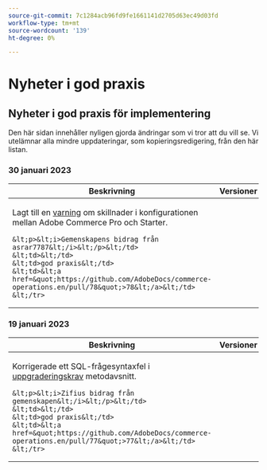 ```yaml
---
source-git-commit: 7c1284acb96fd9fe1661141d2705d63ec49d03fd
workflow-type: tm+mt
source-wordcount: '139'
ht-degree: 0%

---
```

# Nyheter i god praxis

## Nyheter i god praxis för implementering

Den här sidan innehåller nyligen gjorda ändringar som vi tror att du vill se. Vi utelämnar alla mindre uppdateringar, som kopieringsredigering, från den här listan.

### 30 januari 2023

<table style="table-layout:auto;">
  <thead>
    <tr>
      <th>Beskrivning</th>
      <th>Versioner</th>
      <th>Typ</th>
      <th>Källa</th>
    </tr>
  </thead>
  <tbody>
    <tr>
      <td><p>Lagt till en <a href="https://experienceleague.adobe.com/docs/commerce-operations/implementation-playbook/best-practices/planning/redis-service-configuration.html">varning</a> om skillnader i konfigurationen mellan Adobe Commerce Pro och Starter.</p>

    &lt;p>&lt;i>Gemenskapens bidrag från asrar7787&lt;/i>&lt;/p>&lt;/td>
    &lt;td>&lt;/td>
    &lt;td>god praxis&lt;/td>
    &lt;td>&lt;a href=&quot;https://github.com/AdobeDocs/commerce-operations.en/pull/78&quot;>78&lt;/a>&lt;/td>
    &lt;/tr>
</tbody>
</table>

### 19 januari 2023

<table style="table-layout:auto;">
  <thead>
    <tr>
      <th>Beskrivning</th>
      <th>Versioner</th>
      <th>Typ</th>
      <th>Källa</th>
    </tr>
  </thead>
  <tbody>
    <tr>
      <td><p>Korrigerade ett SQL-frågesyntaxfel i <a href="https://experienceleague.adobe.com/docs/commerce-operations/implementation-playbook/best-practices/maintenance/commerce-235-upgrade-prerequisites-mariadb.html">uppgraderingskrav</a> metodavsnitt.</p>

    &lt;p>&lt;i>Zifius bidrag från gemenskapen&lt;/i>&lt;/p>&lt;/td>
    &lt;td>&lt;/td>
    &lt;td>god praxis&lt;/td>
    &lt;td>&lt;a href=&quot;https://github.com/AdobeDocs/commerce-operations.en/pull/77&quot;>77&lt;/a>&lt;/td>
    &lt;/tr>
</tbody>
</table><!-- date_group --><!-- month_group --><!-- year_group -->
